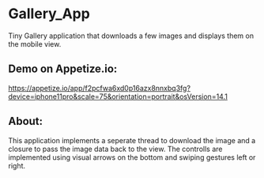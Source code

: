 # Gallery_App
Tiny Gallery application that downloads a few images and displays them on the mobile view.

## Demo on Appetize.io:
https://appetize.io/app/f2pcfwa6xd0p16azx8nnxbq3fg?device=iphone11pro&scale=75&orientation=portrait&osVersion=14.1

## About:
This application implements a seperate thread to download the image and a closure to pass the image data back to the view.
The controlls are implemented using visual arrows on the bottom and swiping gestures left or right.
